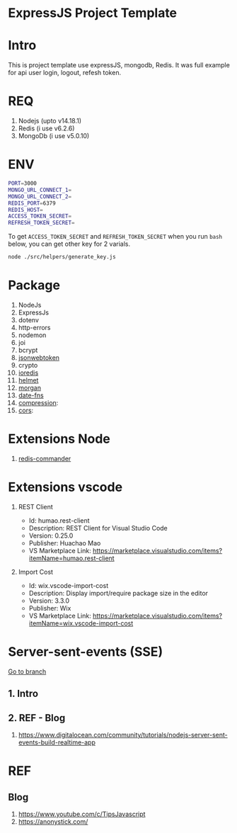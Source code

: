 # ExpressJS Project Template

# Intro

This is project template use expressJS, mongodb, Redis. It was full example for api user login, logout, refesh token.

# REQ

1. Nodejs (upto v14.18.1)
1. Redis (i use v6.2.6)
1. MongoDb (i use v5.0.10)

# ENV

```sh
PORT=3000
MONGO_URL_CONNECT_1=
MONGO_URL_CONNECT_2=
REDIS_PORT=6379
REDIS_HOST=
ACCESS_TOKEN_SECRET=
REFRESH_TOKEN_SECRET=
```

To get `ACCESS_TOKEN_SECRET` and `REFRESH_TOKEN_SECRET` when you run `bash` below, you can get other key for 2 varials.

```sh
node ./src/helpers/generate_key.js
```

# Package

1. NodeJs
1. ExpressJs
1. dotenv
1. http-errors
1. nodemon
1. joi
1. bcrypt
1. [jsonwebtoken](https://www.npmjs.com/package/jsonwebtoken)
1. crypto
1. [ioredis](https://www.npmjs.com/package/ioredis)
1. [helmet](https://www.npmjs.com/package/helmet)
1. [morgan](https://www.npmjs.com/package/morgan)
1. [date-fns](https://www.npmjs.com/package/date-fns)
1. [compression](https://www.npmjs.com/package/compression):
1. [cors]():

# Extensions Node

1. [redis-commander](https://www.npmjs.com/package/redis-commander)

# Extensions vscode

1. REST Client

   - Id: humao.rest-client
   - Description: REST Client for Visual Studio Code
   - Version: 0.25.0
   - Publisher: Huachao Mao
   - VS Marketplace Link: https://marketplace.visualstudio.com/items?itemName=humao.rest-client

2. Import Cost

   - Id: wix.vscode-import-cost
   - Description: Display import/require package size in the editor
   - Version: 3.3.0
   - Publisher: Wix
   - VS Marketplace Link: https://marketplace.visualstudio.com/items?itemName=wix.vscode-import-cost

# Server-sent-events (SSE)

[Go to branch](thangtranse/node-express-mongoose-template/tree/server-sent-events)

## 1. Intro

## 2. REF - Blog

1. https://www.digitalocean.com/community/tutorials/nodejs-server-sent-events-build-realtime-app

# REF

## Blog

1. https://www.youtube.com/c/TipsJavascript
1. https://anonystick.com/
